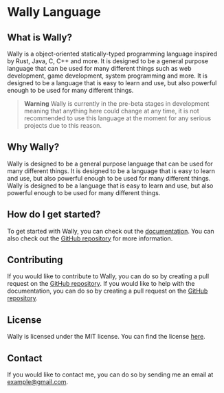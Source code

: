 <!--
This file is what will be displayed on the GitHub organization page.
-->

# Wally Language

## What is Wally?

Wally is a object-oriented statically-typed programming language inspired by Rust, Java, C, C++ and more. It is designed to be a general purpose language that can be used for many different things such as web development, game development, system programming and more. It is designed to be a language that is easy to learn and use, but also powerful enough to be used for many different things.

> **Warning**
> Wally is currently in the pre-beta stages in development meaning that anything here could change at any time, it is not recommended to use this language at the moment for any serious projects due to this reason.

## Why Wally?

Wally is designed to be a general purpose language that can be used for many different things. It is designed to be a language that is easy to learn and use, but also powerful enough to be used for many different things. Wally is designed to be a language that is easy to learn and use, but also powerful enough to be used for many different things.

## How do I get started?

To get started with Wally, you can check out the [documentation](https://wally-lang.github.io/docs/). You can also check out the [GitHub repository](https://www.github.com/wally-lang/wally) for more information.

## Contributing

If you would like to contribute to Wally, you can do so by creating a pull request on the [GitHub repository](https://www.github.com/wally-lang/wally). If you would like to help with the documentation, you can do so by creating a pull request on the [GitHub repository](https://www.github.com/wally-lang/docs).

## License

Wally is licensed under the MIT license. You can find the license [here](https://www.github.com/wally-lang/wally/blob/master/LICENSE).

## Contact

If you would like to contact me, you can do so by sending me an email at [example@gmail.com](mailto:example@gmail.com).
